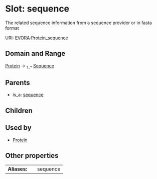 
# Slot: sequence

The related sequence information from a sequence provider or in fasta format

URI: [EVORA:Protein_sequence](https://evora-project.eu/Protein_sequence)


## Domain and Range

[Protein](Protein.md) &#8594;  <sub>1..\*</sub> [Sequence](Sequence.md)

## Parents

 *  is_a: [sequence](sequence.md)

## Children


## Used by

 * [Protein](Protein.md)

## Other properties

|  |  |  |
| --- | --- | --- |
| **Aliases:** | | sequence |